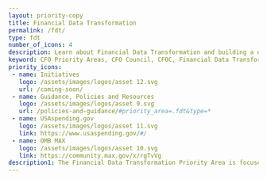 ```yaml
---
layout: priority-copy
title: Financial Data Transformation
permalink: /fdt/
type: fdt
number_of_icons: 4
description: Learn about Financial Data Transformation and building a data-centric environment.
keyword: CFO Priority Areas, CFO Council, CFOC, Financial Data Transformation
priority_icons: 
 - name: Initiatives
   logo: /assets/images/logos/asset 12.svg
   url: /coming-soon/
 - name: Guidance, Policies and Resources
   logo: /assets/images/logos/asset 9.svg
   url: /policies-and-guidance/#priority_area=.fdt&type=*
 - name: USAspending.gov
   logo: /assets/images/logos/asset 11.svg
   link: https://www.usaspending.gov/#/
 - name: OMB MAX
   logo: /assets/images/logos/asset 10.svg
   link: https://community.max.gov/x/rgTvVg
description1: The Financial Data Transformation Priority Area is focused on building a data-centric environment to promote public trust in financial management, transparency, and accountability of Federal dollars that meets user needs while minimizing reporting burden, and orients the business of government around data.
---
```




